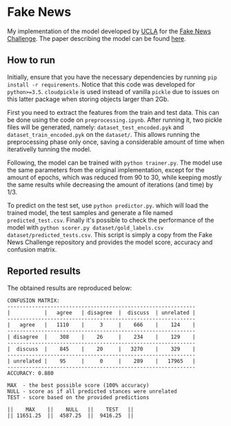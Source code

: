 # Fake News 

My implementation of the model developed by [UCLA](https://github.com/uclmr/fakenewschallenge/)
for the [Fake News Challenge](http://www.fakenewschallenge.org). The paper describing the model
can be found [here](https://arxiv.org/pdf/1707.03264.pdf).

## How to run

Initially, ensure that you have the necessary dependencies by running `pip install -r requirements`.
Notice that this code was developed for `python>=3.5`. `cloudpickle` is used instead of vanilla
`pickle` due to issues on this latter package when storing objects larger than 2Gb.

First you need to extract the features from the train and test data. This can be done using the code
on `preprocessing.ipynb`. After running it, two pickle files will be generated, namely:
`dataset_test_encoded.pyk` and `dataset_train_encoded.pyk` on the `dataset/`. This allows running the
preprocessing phase only once, saving a considerable amount of time when iterativelly tunning the model.

Following, the model can be trained with `python trainer.py`. The model use the same parameters from the
original implementation, except for the amount of epochs, which was reduced from 90 to 30, while keeping
mostly the same results while decreasing the amount of iterations (and time) by 1/3.

To predict on the test set, use `python predictor.py`. which will load the trained model, the
test samples and generate a file named `predicted_test.csv`. Finally it's possible to check
the performance of the model with `python scorer.py dataset/gold_labels.csv dataset/predicted_tests.csv`.
This script is simply a copy from the Fake News Challenge repository and provides the model score, accuracy
and confusion matrix.

## Reported results

The obtained results are reproduced below:

```
CONFUSION MATRIX:
-------------------------------------------------------------
|           |   agree   | disagree  |  discuss  | unrelated |
-------------------------------------------------------------
|   agree   |   1110    |     3     |    666    |    124    |
-------------------------------------------------------------
| disagree  |    308    |    26     |    234    |    129    |
-------------------------------------------------------------
|  discuss  |    845    |    20     |   3270    |    329    |
-------------------------------------------------------------
| unrelated |    95     |     0     |    289    |   17965   |
-------------------------------------------------------------
ACCURACY: 0.880

MAX  - the best possible score (100% accuracy)
NULL - score as if all predicted stances were unrelated
TEST - score based on the provided predictions

||    MAX    ||    NULL   ||    TEST   ||
|| 11651.25  ||  4587.25  ||  9416.25  ||
```
